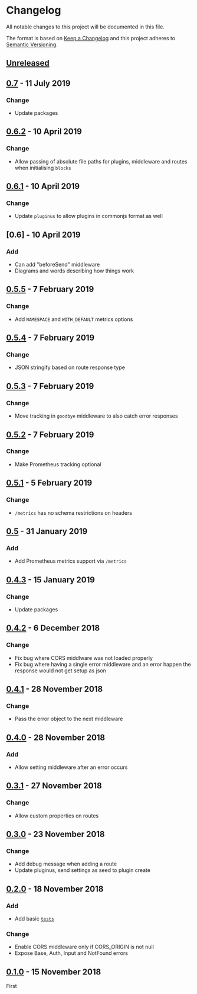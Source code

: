 <!-- markdownlint-disable no-duplicate-header line-length -->

# Changelog

All notable changes to this project will be documented in this file.

The format is based on [Keep a Changelog](http://keepachangelog.com/en/1.0.0/)
and this project adheres to [Semantic Versioning](http://semver.org/spec/v2.0.0.html).

## [Unreleased]

## [0.7] - 11 July 2019

### Change

* Update packages

## [0.6.2] - 10 April 2019

### Change

* Allow passing of absolute file paths for plugins, middleware and routes when initialising `blocks`

## [0.6.1] - 10 April 2019

### Change

* Update `pluginus` to allow plugins in commonjs format as well

## [0.6] - 10 April 2019

### Add

* Can add "beforeSend" middleware
* Diagrams and words describing how things work

## [0.5.5] - 7 February 2019

### Change

* Add `NAMESPACE` and `WITH_DEFAULT` metrics options

## [0.5.4] - 7 February 2019

### Change

* JSON stringify based on route response type

## [0.5.3] - 7 February 2019

### Change

* Move tracking in `goodbye` middleware to also catch error responses

## [0.5.2] - 7 February 2019

### Change

* Make Prometheus tracking optional

## [0.5.1] - 5 February 2019

### Change

* `/metrics` has no schema restrictions on headers

## [0.5] - 31 January 2019

### Add

* Add Prometheus metrics support via `/metrics`

## [0.4.3] - 15 January 2019

### Change

* Update packages

## [0.4.2] - 6 December 2018

### Change

* Fix bug where CORS middlware was not loaded properly
* Fix bug where having a single error middleware and an error happen the response would not get setup as json

## [0.4.1] - 28 November 2018

### Change

* Pass the error object to the next middleware

## [0.4.0] - 28 November 2018

### Add

* Allow setting middleware after an error occurs

## [0.3.1] - 27 November 2018

### Change

* Allow custom properties on routes

## [0.3.0] - 23 November 2018

### Change

* Add debug message when adding a route
* Update pluginus, send settings as seed to plugin create

## [0.2.0] - 18 November 2018

### Add

* Add basic [`tests`](/src/index.test.js)

### Change

* Enable CORS middleware only if CORS_ORIGIN is not null
* Expose Base, Auth, Input and NotFound errors

## [0.1.0] - 15 November 2018

First

[Unreleased]: https://github.com/asd14/blocks/compare/v0.7...HEAD

[0.7]: https://github.com/asd14/blocks/compare/v0.6.2...v0.7
[0.6.2]: https://github.com/asd14/blocks/compare/v0.6.1...v0.6.2
[0.6.1]: https://github.com/asd14/blocks/compare/v0.6.0...v0.6.1
[0.6.0]: https://github.com/asd14/blocks/compare/v0.5.5...v0.6.0
[0.5.5]: https://github.com/asd14/blocks/compare/v0.5.4...v0.5.5
[0.5.4]: https://github.com/asd14/blocks/compare/v0.5.3...v0.5.4
[0.5.3]: https://github.com/asd14/blocks/compare/v0.5.2...v0.5.3
[0.5.2]: https://github.com/asd14/blocks/compare/v0.5.1...v0.5.2
[0.5.1]: https://github.com/asd14/blocks/compare/v0.5.0...v0.5.1
[0.5]: https://github.com/asd14/blocks/compare/v0.4.3...v0.5
[0.4.3]: https://github.com/asd14/blocks/compare/v0.4.2...v0.4.3
[0.4.2]: https://github.com/asd14/blocks/compare/v0.4.1...v0.4.2
[0.4.1]: https://github.com/asd14/blocks/compare/v0.4.0...v0.4.1
[0.4.0]: https://github.com/asd14/blocks/compare/v0.3.1...v0.4.0
[0.3.1]: https://github.com/asd14/blocks/compare/v0.3.0...v0.3.1
[0.3.0]: https://github.com/asd14/blocks/compare/v0.2.0...v0.3.0
[0.2.0]: https://github.com/asd14/blocks/compare/v0.1.0...v0.2.0
[0.1.0]: https://github.com/asd14/blocks/compare/v0.1.0
